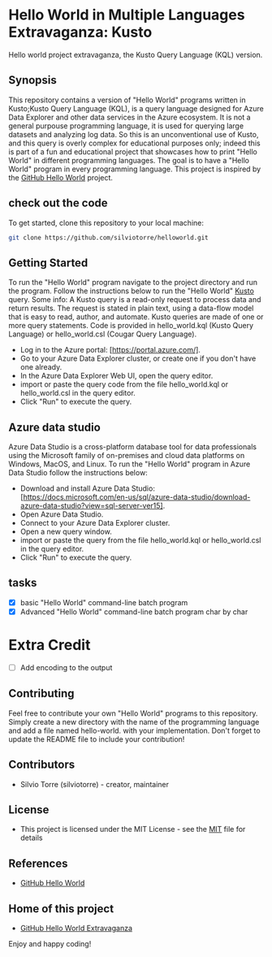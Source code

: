 # Hello World in Multiple Languages Extravaganza: Kusto
Hello world project extravaganza, the Kusto Query Language (KQL) version.
## Synopsis
This repository contains a version of "Hello World" programs written in Kusto;Kusto Query Language (KQL), is a query language designed for Azure Data Explorer and other data services in the Azure ecosystem. It is not a general purpouse programming language, it is used for querying large datasets and analyzing log data. So this is an unconventional use of Kusto, and this query is overly complex for educational purposes only; indeed this is part of a fun and educational project that showcases how to print "Hello World" in different programming languages. The goal is to have a "Hello World" program in every programming language. This project is inspired by the [GitHub Hello World](https://docs.github.com/en/get-started/quickstart/hello-world) project.
 
## check out the code
To get started, clone this repository to your local machine:
```bash
git clone https://github.com/silviotorre/helloworld.git
```
## Getting Started
To run the "Hello World" program navigate to the project directory and run the program. Follow the instructions below to run the "Hello World" [Kusto](https://learn.microsoft.com/en-us/azure/data-explorer/kusto/query/) query. 
Some info: A Kusto query is a read-only request to process data and return results. The request is stated in plain text, using a data-flow model that is easy to read, author, and automate. Kusto queries are made of one or more query statements. Code is provided in hello_world.kql (Kusto Query Language) or hello_world.csl (Cougar Query Language).

- Log in to the Azure portal: [https://portal.azure.com/].
- Go to your Azure Data Explorer cluster, or create one if you don't have one already.
- In the Azure Data Explorer Web UI, open the query editor.
- import or paste the query code from the file hello_world.kql or hello_world.csl in the query editor.
- Click "Run" to execute the query.

## Azure data studio
Azure Data Studio is a cross-platform database tool for data professionals using the Microsoft family of on-premises and cloud data platforms on Windows, MacOS, and Linux. To run the "Hello World" program in Azure Data Studio follow the instructions below:
- Download and install Azure Data Studio: [https://docs.microsoft.com/en-us/sql/azure-data-studio/download-azure-data-studio?view=sql-server-ver15].
- Open Azure Data Studio.
- Connect to your Azure Data Explorer cluster.
- Open a new query window.
- import or paste the query from the file hello_world.kql or hello_world.csl in the query editor.
- Click "Run" to execute the query.


## tasks
- [x]  basic "Hello World" command-line batch program
- [x]  Advanced "Hello World" command-line batch program char by char

# Extra Credit
- [ ] Add encoding to the output

## Contributing
Feel free to contribute your own "Hello World" programs to this repository. Simply create a new directory with the name of the programming language and add a file named hello-world.<extension> with your implementation. Don't forget to update the README file to include your contribution!

## Contributors
- Silvio Torre (silviotorre)  - creator, maintainer

## License
- This project is licensed under the MIT License - see the [MIT](https://choosealicense.com/licenses/mit/) file for details

## References
- [GitHub Hello World](https://docs.github.com/en/get-started/quickstart/hello-world)

## Home of this project
- [GitHub Hello World Extravaganza](https://github.com/silviotorre/helloworld/)

Enjoy and happy coding!